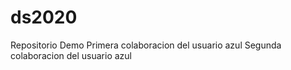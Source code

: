# ds2020
Repositorio Demo
Primera colaboracion del usuario azul
Segunda colaboracion del usuario azul
